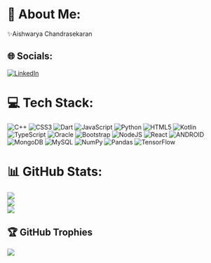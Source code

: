 # 💫 About Me:
✨Aishwarya Chandrasekaran


## 🌐 Socials:
[![LinkedIn](https://img.shields.io/badge/LinkedIn-%230077B5.svg?logo=linkedin&logoColor=white)](https://www.linkedin.com/in/aishwaryac2202/)<br>

# 💻 Tech Stack:
![C++](https://img.shields.io/badge/c++-%2300599C.svg?style=flat-square&logo=c%2B%2B&logoColor=white) ![CSS3](https://img.shields.io/badge/css3-%231572B6.svg?style=flat-square&logo=css3&logoColor=white) ![Dart](https://img.shields.io/badge/dart-%230175C2.svg?style=flat-square&logo=dart&logoColor=white) ![JavaScript](https://img.shields.io/badge/javascript-%23323330.svg?style=flat-square&logo=javascript&logoColor=%23F7DF1E) ![Python](https://img.shields.io/badge/python-3670A0?style=flat-square&logo=python&logoColor=ffdd54) ![HTML5](https://img.shields.io/badge/html5-%23E34F26.svg?style=flat-square&logo=html5&logoColor=white) ![Kotlin](https://img.shields.io/badge/kotlin-%230095D5.svg?style=flat-square&logo=kotlin&logoColor=white) ![TypeScript](https://img.shields.io/badge/typescript-%23007ACC.svg?style=flat-square&logo=typescript&logoColor=white) ![Oracle](https://img.shields.io/badge/Oracle-F80000?style=flat-square&logo=oracle&logoColor=white) ![Bootstrap](https://img.shields.io/badge/bootstrap-%23563D7C.svg?style=flat-square&logo=bootstrap&logoColor=white) ![NodeJS](https://img.shields.io/badge/node.js-6DA55F?style=flat-square&logo=node.js&logoColor=white) ![React](https://img.shields.io/badge/react-%2320232a.svg?style=flat-square&logo=react&logoColor=%2361DAFB) ![ANDROID](https://img.shields.io/badge/android-%2320232a.svg?style=flat-square&logo=android&logoColor=%a4c639) ![MongoDB](https://img.shields.io/badge/MongoDB-%234ea94b.svg?style=flat-square&logo=mongodb&logoColor=white) ![MySQL](https://img.shields.io/badge/mysql-%2300f.svg?style=flat-square&logo=mysql&logoColor=white) ![NumPy](https://img.shields.io/badge/numpy-%23013243.svg?style=flat-square&logo=numpy&logoColor=white) ![Pandas](https://img.shields.io/badge/pandas-%23150458.svg?style=flat-square&logo=pandas&logoColor=white) ![TensorFlow](https://img.shields.io/badge/TensorFlow-%23FF6F00.svg?style=flat-square&logo=TensorFlow&logoColor=white)
# 📊 GitHub Stats:
![](https://github-readme-stats.vercel.app/api?username=chocolatecupcake2002&theme=radical&hide_border=false&include_all_commits=true&count_private=true)<br/>
![](https://github-readme-streak-stats.herokuapp.com/?user=chocolatecupcake2002&theme=radical&hide_border=false)<br/>
![](https://github-readme-stats.vercel.app/api/top-langs/?username=chocolatecupcake2002&theme=radical&hide_border=false&include_all_commits=true&count_private=true&layout=compact)

## 🏆 GitHub Trophies
![](https://github-profile-trophy.vercel.app/?username=chocolatecupcake2002&theme=radical&no-frame=false&no-bg=true&margin-w=4)


